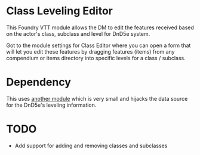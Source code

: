 # Class Leveling Editor

This Foundry VTT module allows the DM to edit the features received based on the actor's class, subclass and level for DnD5e system.

Got to the module settings for Class Editor where you can open a form that will let you edit these features by dragging features (items) from any compendium or items directory into specific levels for a class / subclass.

# Dependency

This uses [another module](https://github.com/ZoltanTheDM/Class-Exposure) which is very small and hijacks the data source for the DnD5e's leveling information.

# TODO

* Add support for adding and removing classes and subclasses

